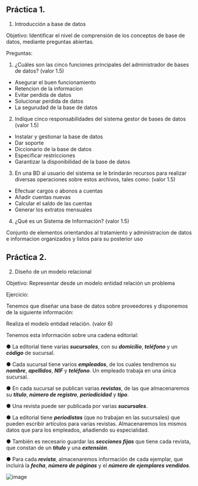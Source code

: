 ## Práctica 1.

1. Introducción a base de datos

Objetivo: Identificar el nivel de comprensión de los conceptos de base de datos,
mediante preguntas abiertas.
 
Preguntas:

1. ¿Cuáles son las cinco funciones principales del administrador de bases de datos?
(valor 1.5)

* Asegurar el buen funcionamiento
* Retencion de la informacion
* Evitar perdida de datos
* Solucionar perdida de datos
* La segurudad de la base de datos

2. Indíque cinco responsabilidades del sistema gestor de bases de datos (valor 1.5)

* Instalar y gestionar la base de datos
* Dar soporte
* Diccionario de la base de datos
* Especificar restricciones
* Garantizar la disponibilidad de la base de datos

3. En una BD al usuario del sistema se le brindarán recursos para realizar diversas
operaciones sobre estos archivos, tales como: (valor 1.5)

* Efectuar cargos o abonos a cuentas
* Añadir cuentas nuevas
* Calcular el saldo de las cuentas
* Generar los extratos mensuales


4. ¿Qué es un Sistema de Información? (valor 1.5)

Conjunto de elementos orientandos al tratamiento y administracion de datos e informacion organizados y listos para su posterior uso

## Práctica 2.

2. Diseño de un modelo relacional

Objetivo: Representar desde un modelo entidad relación un problema


Ejercicio:

Tenemos que diseñar una base de datos sobre proveedores y disponemos de la siguiente
información:

Realiza el modelo entidad relación. (valor 6)

Tenemos esta información sobre una cadena editorial:

● La editorial tiene varias ***sucursales***, con su ***domicilio***, ***teléfono*** y un ***código*** de
sucursal.

● Cada sucursal tiene varios ***empleados***, de los cuales tendremos su ***nombre***,
***apellidos***, ***NIF*** y ***teléfono***. Un empleado trabaja en una única sucursal.

● En cada sucursal se publican varias ***revistas***, de las que almacenaremos su ***título***,
***número de registro***, ***periodicidad*** y ***tipo***.

● Una revista puede ser publicada por varias ***sucursales***.

● La editorial tiene ***periodistas*** (que no trabajan en las sucursales) que pueden
escribir artículos para varias revistas. Almacenaremos los mismos datos que para
los empleados, añadiendo su especialidad.

● También es necesario guardar las ***secciones fijas*** que tiene cada revista, que
constan de un ***título*** y una ***extensión***.

● Para cada ***revista***, almacenaremos información de cada ejemplar, que incluirá la
***fecha***, ***número de páginas*** y el ***número de ejemplares vendidos***.

![image](https://user-images.githubusercontent.com/101212784/169561540-fcbfc723-f3ae-4fb0-9ad3-bcfb1dd04fe7.png)


